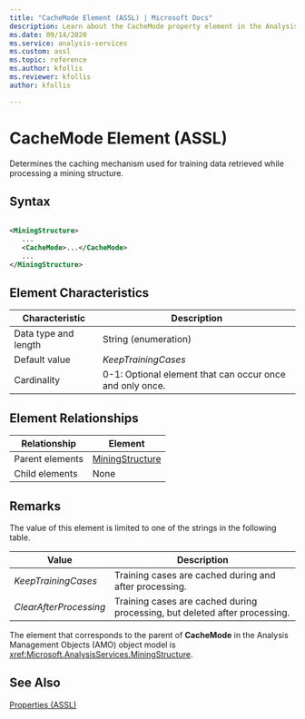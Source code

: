 ```yaml
---
title: "CacheMode Element (ASSL) | Microsoft Docs"
description: Learn about the CacheMode property element in the Analysis Services Scripting Language (ASSL) schema.
ms.date: 09/14/2020
ms.service: analysis-services
ms.custom: assl
ms.topic: reference
ms.author: kfollis
ms.reviewer: kfollis
author: kfollis

---
```

# CacheMode Element (ASSL)

  Determines the caching mechanism used for training data retrieved while processing a mining structure.  
  
## Syntax  
  
```xml  
  
<MiningStructure>  
   ...  
   <CacheMode>...</CacheMode>  
   ...  
</MiningStructure>  
```  
  
## Element Characteristics  
  
|Characteristic|Description|  
|--------------------|-----------------|  
|Data type and length|String (enumeration)|  
|Default value|*KeepTrainingCases*|  
|Cardinality|0-1: Optional element that can occur once and only once.|  
  
## Element Relationships  
  
|Relationship|Element|  
|------------------|-------------|  
|Parent elements|[MiningStructure](../objects/miningstructure-element-assl.md)|  
|Child elements|None|  
  
## Remarks

 The value of this element is limited to one of the strings in the following table.  
  
|Value|Description|  
|-----------|-----------------|  
|*KeepTrainingCases*|Training cases are cached during and after processing.|  
|*ClearAfterProcessing*|Training cases are cached during processing, but deleted after processing.|  
  
 The element that corresponds to the parent of **CacheMode** in the Analysis Management Objects (AMO) object model is <xref:Microsoft.AnalysisServices.MiningStructure>.  
  
## See Also

 [Properties &#40;ASSL&#41;](properties-assl.md)  
  
  
